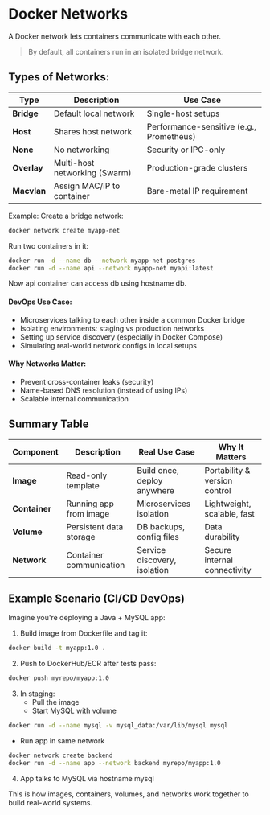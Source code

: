 # Docker Networks
A Docker network lets containers communicate with each other.
> By default, all containers run in an isolated bridge network.

## Types of Networks:
| Type        | Description                   | Use Case                                 |
| ----------- | ----------------------------- | ---------------------------------------- |
| **Bridge**  | Default local network         | Single-host setups                       |
| **Host**    | Shares host network           | Performance-sensitive (e.g., Prometheus) |
| **None**    | No networking                 | Security or IPC-only                     |
| **Overlay** | Multi-host networking (Swarm) | Production-grade clusters                |
| **Macvlan** | Assign MAC/IP to container    | Bare-metal IP requirement                |


Example:
Create a bridge network:
```bash
docker network create myapp-net
```
Run two containers in it:
```bash
docker run -d --name db --network myapp-net postgres
docker run -d --name api --network myapp-net myapi:latest
```
Now api container can access db using hostname db.

#### DevOps Use Case:
- Microservices talking to each other inside a common Docker bridge
- Isolating environments: staging vs production networks
- Setting up service discovery (especially in Docker Compose)
- Simulating real-world network configs in local setups

#### Why Networks Matter:
- Prevent cross-container leaks (security)
- Name-based DNS resolution (instead of using IPs)
- Scalable internal communication

## Summary Table

| Component     | Description             | Real Use Case                | Why It Matters                |
| ------------- | ----------------------- | ---------------------------- | ----------------------------- |
| **Image**     | Read-only template      | Build once, deploy anywhere  | Portability & version control |
| **Container** | Running app from image  | Microservices isolation      | Lightweight, scalable, fast   |
| **Volume**    | Persistent data storage | DB backups, config files     | Data durability               |
| **Network**   | Container communication | Service discovery, isolation | Secure internal connectivity  |

## Example Scenario (CI/CD DevOps)
Imagine you're deploying a Java + MySQL app:

1. Build image from Dockerfile and tag it:
```bash
docker build -t myapp:1.0 .
```
2. Push to DockerHub/ECR after tests pass:
```bash
docker push myrepo/myapp:1.0
```
3. In staging:
   - Pull the image
   - Start MySQL with volume
```bash
docker run -d --name mysql -v mysql_data:/var/lib/mysql mysql
```
   - Run app in same network

```bash
docker network create backend
docker run -d --name app --network backend myrepo/myapp:1.0
```

4. App talks to MySQL via hostname mysql

This is how images, containers, volumes, and networks work together to build real-world systems.
